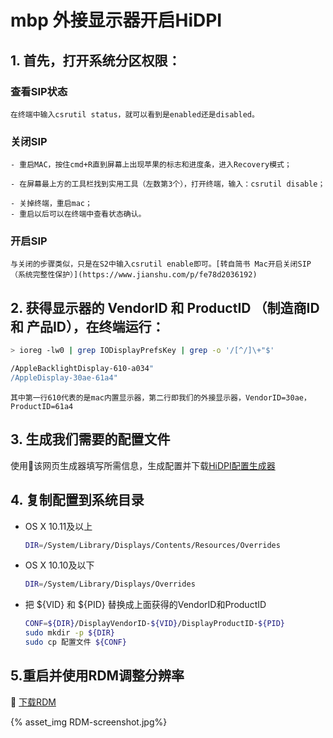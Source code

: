 # mbp 外接显示器开启HiDPI

## 1. 首先，打开系统分区权限：

### 查看SIP状态

    在终端中输入csrutil status，就可以看到是enabled还是disabled。

### 关闭SIP

    - 重启MAC，按住cmd+R直到屏幕上出现苹果的标志和进度条，进入Recovery模式；
    
    - 在屏幕最上方的工具栏找到实用工具（左数第3个），打开终端，输入：csrutil disable；
    
    - 关掉终端，重启mac；
    - 重启以后可以在终端中查看状态确认。

### 开启SIP

    与关闭的步骤类似，只是在S2中输入csrutil enable即可。[转自简书 Mac开启关闭SIP（系统完整性保护）](https://www.jianshu.com/p/fe78d2036192)

## 2. 获得显示器的 VendorID 和 ProductID （制造商ID 和 产品ID），在终端运行：

  ```bash
  > ioreg -lw0 | grep IODisplayPrefsKey | grep -o '/[^/]\+"$'
  
  /AppleBacklightDisplay-610-a034"
  /AppleDisplay-30ae-61a4"
  ```

    其中第一行610代表的是mac内置显示器，第二行即我们的外接显示器，VendorID=30ae，ProductID=61a4

## 3. 生成我们需要的配置文件

   使用该网页生成器填写所需信息，生成配置并下载[HiDPI配置生成器](https://comsysto.github.io/Display-Override-PropertyList-File-Parser-and-Generator-with-HiDPI-Support-For-Scaled-Resolutions/)

## 4. 复制配置到系统目录

- OS X 10.11及以上

  ```bash
  DIR=/System/Library/Displays/Contents/Resources/Overrides
  ```

- OS X 10.10及以下

  ```bash
  DIR=/System/Library/Displays/Overrides
  ```

- 把 ${VID} 和 ${PID} 替换成上面获得的VendorID和ProductID

  ```bash
  CONF=${DIR}/DisplayVendorID-${VID}/DisplayProductID-${PID}
  sudo mkdir -p ${DIR}
  sudo cp 配置文件 ${CONF}
  ```

## 5.重启并使用RDM调整分辨率

 [下载RDM](http://avi.alkalay.net/software/RDM/)

 {% asset_img RDM-screenshot.jpg%}
